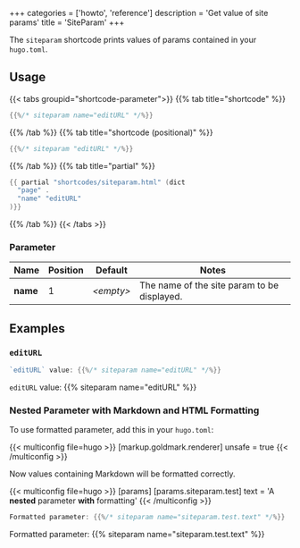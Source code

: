 +++
categories = ['howto', 'reference']
description = 'Get value of site params'
title = 'SiteParam'
+++

The `siteparam` shortcode prints values of params contained in your `hugo.toml`.

## Usage

{{< tabs groupid="shortcode-parameter">}}
{{% tab title="shortcode" %}}

````go
{{%/* siteparam name="editURL" */%}}
````

{{% /tab %}}
{{% tab title="shortcode (positional)" %}}

````go
{{%/* siteparam "editURL" */%}}
````

{{% /tab %}}
{{% tab title="partial" %}}

````go
{{ partial "shortcodes/siteparam.html" (dict
  "page" .
  "name" "editURL"
)}}
````

{{% /tab %}}
{{< /tabs >}}

### Parameter

| Name                 | Position | Default          | Notes       |
|----------------------|----------|------------------|-------------|
| **name**             | 1        | _&lt;empty&gt;_  | The name of the site param to be displayed. |

## Examples

### `editURL`

```go
`editURL` value: {{%/* siteparam name="editURL" */%}}
```

`editURL` value: {{% siteparam name="editURL" %}}

### Nested Parameter with Markdown and HTML Formatting

To use formatted parameter, add this in your `hugo.toml`:

{{< multiconfig file=hugo >}}
[markup.goldmark.renderer]
  unsafe = true
{{< /multiconfig >}}

Now values containing Markdown will be formatted correctly.

{{< multiconfig file=hugo >}}
[params]
  [params.siteparam.test]
    text = 'A **nested** parameter <b>with</b> formatting'
{{< /multiconfig >}}

```go
Formatted parameter: {{%/* siteparam name="siteparam.test.text" */%}}
```

Formatted parameter: {{% siteparam name="siteparam.test.text" %}}

